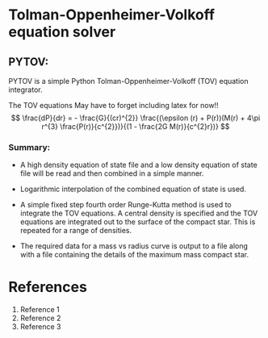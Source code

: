 # Tolman-Oppenheimer-Volkoff equation solver

## PYTOV:
PYTOV is a simple Python Tolman-Oppenheimer-Volkoff (TOV) equation integrator.

The TOV equations
May have to forget including latex for now!!
$$
\frac{dP}{dr} = - \frac{G}{(cr)^{2}} \frac{(\epsilon (r) + P(r))(M(r) + 4\pi r^{3} \frac{P(r)}{c^{2}})}{(1 - \frac{2G M(r)}{c^{2}r})}
$$


### Summary:
-   A high density equation of state file and a low density equation of state file will be read and then combined in a simple manner.

-   Logarithmic interpolation of the combined equation of state is used.

-   A simple fixed step fourth order Runge-Kutta method is used to integrate the TOV equations. A central density is specified and the TOV equations are integrated out to the surface of the compact star. This is repeated for a range of densities.

-   The required data for a mass vs radius curve is output to a file along with a file containing the details of the maximum mass compact star.



# References
1. Reference 1
2. Reference 2
3. Reference 3
